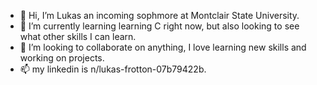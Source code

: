 - 👋 Hi, I’m Lukas an incoming sophmore at Montclair State University. 
- 🌱 I’m currently learning learning C right now, but also looking to see what other skills I can learn. 
- 💞️ I’m looking to collaborate on anything, I love learning new skills and working on projects.
- 📫 my linkedin is n/lukas-frotton-07b79422b. 


<!---
Lukefrotts227/Lukefrotts227 is a ✨ special ✨ repository because its `README.md` (this file) appears on your GitHub profile.
You can click the Preview link to take a look at your changes.
--->
